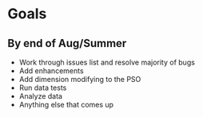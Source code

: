 # Goals #

## By end of Aug/Summer ##

  * Work through issues list and resolve majority of bugs
  * Add enhancements
  * Add dimension modifying to the PSO
  * Run data tests
  * Analyze data
  * Anything else that comes up


